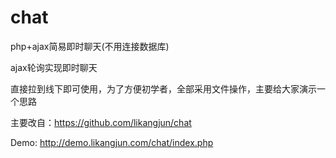 # chat
php+ajax简易即时聊天(不用连接数据库)

ajax轮询实现即时聊天

直接拉到线下即可使用，为了方便初学者，全部采用文件操作，主要给大家演示一个思路

主要改自：https://github.com/likangjun/chat

Demo: http://demo.likangjun.com/chat/index.php